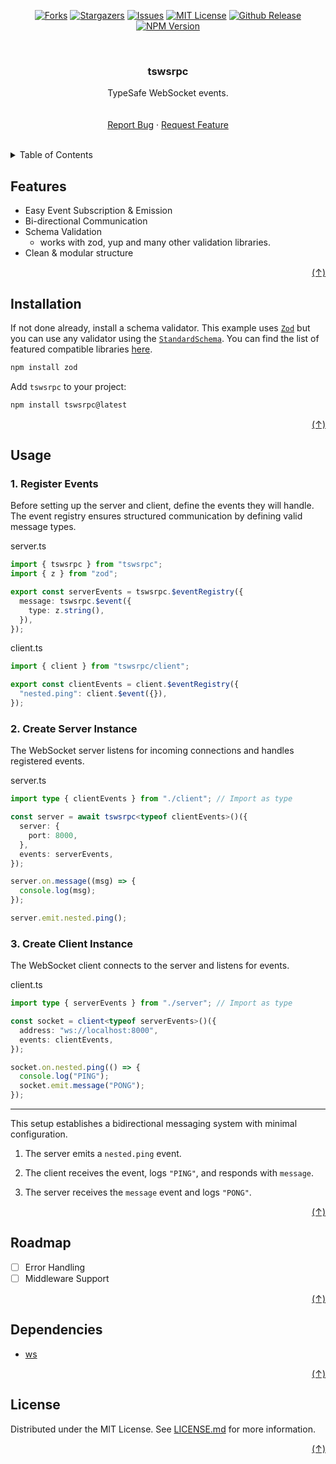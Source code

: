 <a id="readme-top" />

<div align="center">

[![Forks][forks-shield]][forks-url]
[![Stargazers][stars-shield]][stars-url]
[![Issues][issues-shield]][issues-url]
[![MIT License][license-shield]][license-url]
[![Github Release][github-release-shield]][github-release-url]
[![NPM Version][npm-release-shield]][npm-release-url]

</div>
<br />
<div align="center">
    <h3>tswsrpc</h3>
    <p>
        TypeSafe WebSocket events.
        <br />
        <br />
        <br />
        <a href="https://github.com/jslno/tswsrpc/issues/new">Report Bug</a>
        &middot;
        <a href="https://github.com/jslno/tswsrpc/issues/new">Request Feature</a>
    </p>
</div>
<br />

<details>
    <summary>Table of Contents</summary>
    <ol>
        <li><a href="#features">Features</a></li>
        <li><a href="#installation">Installation</a></li>
        <li>
            <a href="#usage">Usage</a>
            <ul>
                <li><a href="#1-register-events">Register Events</a></li>
                <li><a href="#2-create-server-instance">Create Server Instance</a></li>
                <li><a href="#3-create-client-instance">Create Client Instance</a></li>
            </ul>
        </li>
        <li><a href="#roadmap">Roadmap</a></li>
        <li><a href="#dependencies">Dependencies</a></li>
        <li><a href="#license">License</a></li>
    </ol>
</details>

## Features

- Easy Event Subscription & Emission
- Bi-directional Communication
- Schema Validation
  - works with zod, yup and many other validation libraries.
- Clean & modular structure

<div align="right"><a href="#readme-top">(&ShortUpArrow;)</a></div>

## Installation

If not done already, install a schema validator. This example uses [`Zod`][zod-url] but you can use any validator using the [`StandardSchema`][standardschema-url]. You can find the list of featured compatible libraries [here][standardschema-lib-url].

```sh
npm install zod
```

Add `tswsrpc` to your project:

```sh
npm install tswsrpc@latest
```

<div align="right"><a href="#readme-top">(&ShortUpArrow;)</a></div>

## Usage

### 1. Register Events

Before setting up the server and client, define the events they will handle. The event registry ensures structured communication by defining valid message types.

server.ts

```ts
import { tswsrpc } from "tswsrpc";
import { z } from "zod";

export const serverEvents = tswsrpc.$eventRegistry({
  message: tswsrpc.$event({
    type: z.string(),
  }),
});
```

client.ts

```ts
import { client } from "tswsrpc/client";

export const clientEvents = client.$eventRegistry({
  "nested.ping": client.$event({}),
});
```

### 2. Create Server Instance

The WebSocket server listens for incoming connections and handles registered events.

server.ts

```ts
import type { clientEvents } from "./client"; // Import as type

const server = await tswsrpc<typeof clientEvents>()({
  server: {
    port: 8000,
  },
  events: serverEvents,
});

server.on.message((msg) => {
  console.log(msg);
});

server.emit.nested.ping();
```

### 3. Create Client Instance

The WebSocket client connects to the server and listens for events.

client.ts

```ts
import type { serverEvents } from "./server"; // Import as type

const socket = client<typeof serverEvents>()({
  address: "ws://localhost:8000",
  events: clientEvents,
});

socket.on.nested.ping(() => {
  console.log("PING");
  socket.emit.message("PONG");
});
```

---

This setup establishes a bidirectional messaging system with minimal configuration.

1. The server emits a `nested.ping` event.

2. The client receives the event, logs `"PING"`, and responds with `message`.

3. The server receives the `message` event and logs `"PONG"`.

<div align="right"><a href="#readme-top">(&ShortUpArrow;)</a></div>

## Roadmap

- [ ] Error Handling
- [ ] Middleware Support

<div align="right"><a href="#readme-top">(&ShortUpArrow;)</a></div>

## Dependencies

- [ws][ws-url]

<div align="right"><a href="#readme-top">(&ShortUpArrow;)</a></div>

## License

Distributed under the MIT License. See [LICENSE.md][license-url] for more information.

<div align="right"><a href="#readme-top">(&ShortUpArrow;)</a></div>

[forks-shield]: https://img.shields.io/github/forks/jslno/tswsrpc.svg?style=for-the-badge
[forks-url]: https://github.com/jslno/tswsrpc/network/members
[stars-shield]: https://img.shields.io/github/stars/jslno/tswsrpc.svg?style=for-the-badge
[stars-url]: https://github.com/jslno/tswsrpc/stargazers
[issues-shield]: https://img.shields.io/github/issues/jslno/tswsrpc.svg?style=for-the-badge
[issues-url]: https://github.com/jslno/tswsrpc/issues
[license-shield]: https://img.shields.io/github/license/jslno/tswsrpc.svg?style=for-the-badge
[license-url]: https://github.com/jslno/tswsrpc/blob/master/LICENSE.md
[github-release-shield]: https://img.shields.io/github/v/release/jslno/tswsrpc?style=for-the-badge
[github-release-url]: https://github.com/jslno/tswsrpc/releases/latest
[npm-release-shield]: https://img.shields.io/npm/v/tswsrpc?style=for-the-badge
[npm-release-url]: https://www.npmjs.com/package/tswsrpc/v/latest
[zod-url]: https://github.com/colinhacks/zod
[standardschema-url]: https://standardschema.dev
[standardschema-lib-url]: https://standardschema.dev/#what-schema-libraries-implement-the-spec
[ws-url]: https://github.com/websockets/ws

